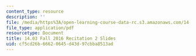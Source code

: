 ```yaml
---
content_type: resource
description: ''
file: /media/https%3A/open-learning-course-data-rc.s3.amazonaws.com/14-03-microeconomic-theory-and-public-policy-fall-2016/cf5cd26b66620645d43d97cbba8513ad_MIT14_03F16_Recitation2.pdf
file_type: application/pdf
resourcetype: Document
title: 14.03 Fall 2016 Recitation 2 Slides
uid: cf5cd26b-6662-0645-d43d-97cbba8513ad
---
```

